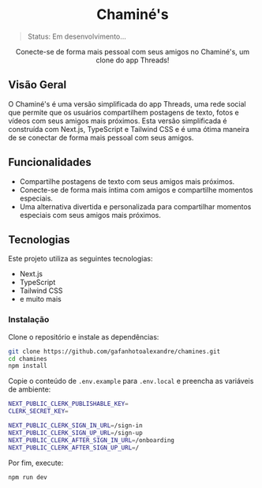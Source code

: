 <h1 align="center">Chaminé's</h1>

>Status: Em desenvolvimento...

<!-- <p align="center">
  <img src="sua-imagem-preview.png" alt="Chaminé's Preview" style="border-radius: 4px">
</p> -->


<p align="center">Conecte-se de forma mais pessoal com seus amigos no Chaminé's, um clone do app Threads!</p>

## Visão Geral
O Chaminé's é uma versão simplificada do app Threads, uma rede social que permite que os usuários compartilhem postagens de texto, fotos e vídeos com seus amigos mais próximos. Esta versão simplificada é construída com Next.js, TypeScript e Tailwind CSS e é uma ótima maneira de se conectar de forma mais pessoal com seus amigos.

## Funcionalidades
- Compartilhe postagens de texto com seus amigos mais próximos.
- Conecte-se de forma mais íntima com amigos e compartilhe momentos especiais.
- Uma alternativa divertida e personalizada para compartilhar momentos especiais com seus amigos mais próximos.

## Tecnologias
Este projeto utiliza as seguintes tecnologias:

- Next.js
- TypeScript
- Tailwind CSS
- e muito mais

### Instalação
Clone o repositório e instale as dependências:

```bash
git clone https://github.com/gafanhotoalexandre/chamines.git
cd chamines
npm install
```

Copie o conteúdo de ``` .env.example ``` para ``` .env.local ``` e preencha as variáveis de ambiente:

```bash
NEXT_PUBLIC_CLERK_PUBLISHABLE_KEY=
CLERK_SECRET_KEY=

NEXT_PUBLIC_CLERK_SIGN_IN_URL=/sign-in
NEXT_PUBLIC_CLERK_SIGN_UP_URL=/sign-up
NEXT_PUBLIC_CLERK_AFTER_SIGN_IN_URL=/onboarding
NEXT_PUBLIC_CLERK_AFTER_SIGN_UP_URL=/
```

Por fim, execute:
```bash
npm run dev
```